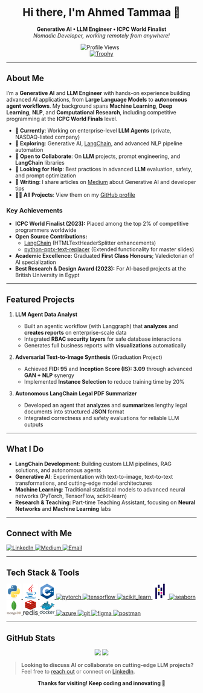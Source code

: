 <h1 align="center">Hi there, I'm Ahmed Tammaa 👋</h1>
<p align="center">
  <b>Generative AI • LLM Engineer • ICPC World Finalist</b><br/>
  <i>Nomadic Developer, working remotely from anywhere!</i>
</p>

<p align="center">
  <img src="https://komarev.com/ghpvc/?username=ahmedtammaa&label=Profile%20views&color=0e75b6&style=flat" alt="Profile Views" />
  &nbsp; <br>
  <a href="https://github.com/ryo-ma/github-profile-trophy"><img src="https://github-profile-trophy.vercel.app/?username=ahmedtammaa&theme=flat&no-bg=true" alt="Trophy" /></a>
</p>

---

## About Me

I’m a **Generative AI** and **LLM Engineer** with hands-on experience building advanced AI applications, from **Large Language Models** to **autonomous agent workflows**. My background spans **Machine Learning**, **Deep Learning**, **NLP**, and **Computational Research**, including competitive programming at the **ICPC World Finals** level.

- **🔭 Currently**: Working on enterprise-level **LLM Agents** (private, NASDAQ-listed company)  
- **🌱 Exploring**: Generative AI, <a href="https://github.com/hwchase17/langchain" target="_blank">LangChain</a>, and advanced NLP pipeline automation  
- **👯 Open to Collaborate**: On **LLM** projects, prompt engineering, and **LangChain** libraries  
- **🤝 Looking for Help**: Best practices in advanced **LLM** evaluation, safety, and prompt optimization  
- **📝 Writing**: I share articles on <a href="https://medium.com/@ahmedtammaa101_24052" target="_blank">Medium</a> about Generative AI and developer tips  
- **👨‍💻 All Projects**: View them on my <a href="https://github.com/AhmedTammaa" target="_blank">GitHub profile</a>  

### Key Achievements
- **ICPC World Finalist (2023):** Placed among the top 2% of competitive programmers worldwide  
- **Open Source Contributions:** 
  - <a href="https://github.com/hwchase17/langchain/pull/27678" target="_blank">LangChain</a> (HTMLTextHeaderSplitter enhancements)  
  - <a href="https://github.com/fschaeck/python-pptx-text-replacer/pull/14" target="_blank">python-pptx-text-replacer</a> (Extended functionality for master slides)  
- **Academic Excellence:** Graduated **First Class Honours**; Valedictorian of AI specialization  
- **Best Research & Design Award (2023):** For AI-based projects at the British University in Egypt  

---

## Featured Projects

1. **LLM Agent Data Analyst**  
   - Built an agentic workflow (with Langgraph) that **analyzes** and **creates reports** on enterprise-scale data  
   - Integrated **RBAC security layers** for safe database interactions  
   - Generates full business reports with **visualizations** automatically  

2. **Adversarial Text-to-Image Synthesis** (Graduation Project)  
   - Achieved **FID: 95** and **Inception Score (IS): 3.09** through advanced **GAN + NLP** synergy  
   - Implemented **Instance Selection** to reduce training time by 20%  

3. **Autonomous LangChain Legal PDF Summarizer**  
   - Developed an agent that **analyzes** and **summarizes** lengthy legal documents into structured **JSON** format  
   - Integrated correctness and safety evaluations for reliable LLM outputs  

---

## What I Do

- **LangChain Development**: Building custom LLM pipelines, RAG solutions, and autonomous agents  
- **Generative AI**: Experimentation with text-to-image, text-to-text transformations, and cutting-edge model architectures  
- **Machine Learning**: Traditional statistical models to advanced neural networks (PyTorch, TensorFlow, scikit-learn)  
- **Research & Teaching**: Part-time Teaching Assistant, focusing on **Neural Networks** and **Machine Learning** labs  

---

## Connect with Me

<p align="left">
  <a href="https://www.linkedin.com/in/ahmedtammaa101/" target="_blank">
    <img src="https://raw.githubusercontent.com/rahuldkjain/github-profile-readme-generator/master/src/images/icons/Social/linked-in-alt.svg" alt="LinkedIn" height="30" width="40" />
  </a>
  <a href="https://medium.com/@ahmedtammaa101_24052" target="_blank">
    <img src="https://raw.githubusercontent.com/rahuldkjain/github-profile-readme-generator/master/src/images/icons/Social/medium.svg" alt="Medium" height="30" width="40" />
  </a>
  <a href="mailto:ahmedtammaa101@gmail.com" target="_blank">
    <img src="https://cdn-icons-png.flaticon.com/512/281/281769.png" alt="Email" height="30" width="40" />
  </a>
</p>

---

## Tech Stack & Tools

<p align="left"> 
  <!-- Programming Languages -->
  <a href="https://www.python.org" target="_blank" rel="noreferrer">
    <img src="https://raw.githubusercontent.com/devicons/devicon/master/icons/python/python-original.svg" alt="python" width="40" height="40"/>
  </a>
  <a href="https://www.java.com" target="_blank" rel="noreferrer">
    <img src="https://raw.githubusercontent.com/devicons/devicon/master/icons/java/java-original.svg" alt="java" width="40" height="40"/>
  </a>
  <a href="https://www.w3schools.com/cpp/" target="_blank" rel="noreferrer">
    <img src="https://raw.githubusercontent.com/devicons/devicon/master/icons/cplusplus/cplusplus-original.svg" alt="cplusplus" width="40" height="40"/>
  </a>
  
  <!-- AI / ML / Data -->
  <a href="https://pytorch.org/" target="_blank" rel="noreferrer">
    <img src="https://www.vectorlogo.zone/logos/pytorch/pytorch-icon.svg" alt="pytorch" width="40" height="40"/>
  </a>
  <a href="https://www.tensorflow.org" target="_blank" rel="noreferrer">
    <img src="https://www.vectorlogo.zone/logos/tensorflow/tensorflow-icon.svg" alt="tensorflow" width="40" height="40"/>
  </a>
  <a href="https://scikit-learn.org/" target="_blank" rel="noreferrer">
    <img src="https://upload.wikimedia.org/wikipedia/commons/0/05/Scikit_learn_logo_small.svg" alt="scikit_learn" width="40" height="40"/>
  </a>
  <a href="https://pandas.pydata.org/" target="_blank" rel="noreferrer">
    <img src="https://raw.githubusercontent.com/devicons/devicon/2ae2a900d2f041da66e950e4d48052658d850630/icons/pandas/pandas-original.svg" alt="pandas" width="40" height="40"/>
  </a>
  <a href="https://seaborn.pydata.org/" target="_blank" rel="noreferrer">
    <img src="https://seaborn.pydata.org/_images/logo-mark-lightbg.svg" alt="seaborn" width="40" height="40"/>
  </a>
  
  <!-- Databases -->
  <a href="https://www.mongodb.com/" target="_blank" rel="noreferrer">
    <img src="https://raw.githubusercontent.com/devicons/devicon/master/icons/mongodb/mongodb-original-wordmark.svg" alt="mongodb" width="40" height="40"/>
  </a>
  <a href="https://redis.io" target="_blank" rel="noreferrer">
    <img src="https://raw.githubusercontent.com/devicons/devicon/master/icons/redis/redis-original-wordmark.svg" alt="redis" width="40" height="40"/>
  </a>
  
  <!-- DevOps / Cloud -->
  <a href="https://www.docker.com/" target="_blank" rel="noreferrer">
    <img src="https://raw.githubusercontent.com/devicons/devicon/master/icons/docker/docker-original-wordmark.svg" alt="docker" width="40" height="40"/>
  </a>
  <a href="https://azure.microsoft.com/en-in/" target="_blank" rel="noreferrer">
    <img src="https://www.vectorlogo.zone/logos/microsoft_azure/microsoft_azure-icon.svg" alt="azure" width="40" height="40"/>
  </a>
  
  <!-- Others -->
  <a href="https://git-scm.com/" target="_blank" rel="noreferrer">
    <img src="https://www.vectorlogo.zone/logos/git-scm/git-scm-icon.svg" alt="git" width="40" height="40"/>
  </a>
  <a href="https://figma.com/" target="_blank" rel="noreferrer">
    <img src="https://www.vectorlogo.zone/logos/figma/figma-icon.svg" alt="figma" width="40" height="40"/>
  </a>
  <a href="https://postman.com" target="_blank" rel="noreferrer">
    <img src="https://www.vectorlogo.zone/logos/getpostman/getpostman-icon.svg" alt="postman" width="40" height="40"/>
  </a>
</p>

---

## GitHub Stats

<p align="center">
  <img width="400px" src="https://github-readme-stats.vercel.app/api?username=ahmedtammaa&show_icons=true&theme=default" />
  <img width="400px" src="https://github-readme-stats.vercel.app/api/top-langs?username=ahmedtammaa&layout=compact" />
</p>

> **Looking to discuss AI or collaborate on cutting-edge LLM projects?** Feel free to [reach out](mailto:ahmedtammaa101@gmail.com) or connect on [LinkedIn](https://www.linkedin.com/in/ahmedtammaa101/).

<div align="center">
  <b>Thanks for visiting! Keep coding and innovating 🚀</b>
</div>
